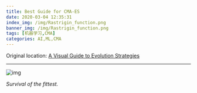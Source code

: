```yaml
---
title: Best Guide for CMA-ES
date: 2020-03-04 12:35:31
index_img: /img/Rastrigin_function.png
banner_img: /img/Rastrigin_function.png
tags: [机器学习,CMA]
categories: AI,ML,CMA
---
```


Original location: [A Visual Guide to Evolution Strategies](http://blog.otoro.net/2017/10/29/visual-evolution-strategies/)

<!-- more -->

----

![img](/img/es_bear.png)



*Survival of the fittest.*

